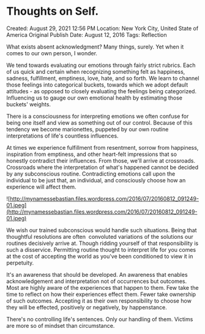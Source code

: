 # Thoughts on Self.

Created: August 29, 2021 12:56 PM
Location: New York City, United State of America
Original Publish Date: August 12, 2016
Tags: Reflection

What exists absent acknowledgment? Many things, surely. Yet when it comes to our own person, I wonder.

We tend towards evaluating our emotions through fairly strict rubrics. Each of us quick and certain when recognizing something felt as happiness, sadness, fulfillment, emptiness, love, hate, and so forth. We learn to channel those feelings into categorical buckets, towards which we adopt default attitudes - as opposed to closely evaluating the feelings being categorized. Influencing us to gauge our own emotional health by estimating those buckets' weights.

There is a consciousness for interpreting emotions we often confuse for being one itself and view as something out of our control. Because of this tendency we become marionettes, puppeted by our own routine interpretations of life's countless influences.

At times we experience fulfillment from resentment, sorrow from happiness, inspiration from emptiness, and other heart-felt impressions that so honestly contradict their influences. From those, we'll arrive at crossroads. Crossroads where the interpretation of what's happened cannot be decided by any subconscious routine. Contradicting emotions call upon the individual to be just that, an individual, and consciously choose how an experience will affect them.

![http://mynamessebastian.files.wordpress.com/2016/07/20160812_091249-01.jpeg](http://mynamessebastian.files.wordpress.com/2016/07/20160812_091249-01.jpeg)

We wish our trained subconscious would handle such situations. Being that thoughtful resolutions are often  convoluted variations of the solutions our routines decisively arrive at. Though ridding yourself of that responsibility is such a disservice. Permitting routine thought to interpret life for you comes at the cost of accepting the world as you've been conditioned to view it in perpetuity.

It's an awareness that should be developed. An awareness that enables acknowledgement and interpretation not of occurrences but outcomes. Most are highly aware of the experiences that happen to them. Few take the time to reflect on how their experiences effect them. Fewer take ownership of such outcomes. Accepting it as their own responsibility to choose how they will be effected, positively or negatively, by happenstance.

There's no controlling life's sentences. Only our handling of them. Victims are more so of mindset than circumstance.